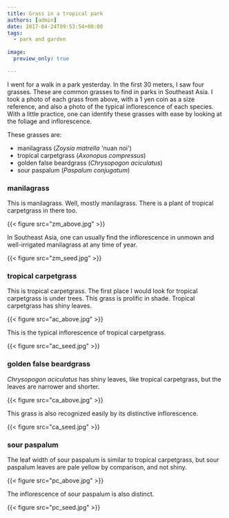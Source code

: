 ```yaml
---
title: Grass in a tropical park
authors: [admin]
date: 2017-04-24T09:53:54+00:00
tags:
  - park and garden
  
image: 
  preview_only: true

---
```


I went for a walk in a park yesterday. In the first 30 meters, I saw four grasses. These are common grasses to find in parks in Southeast Asia. I took a photo of each grass from above, with a 1 yen coin as a size reference, and also a photo of the typical inflorescence of each species. With a little practice, one can identify these grasses with ease by looking at the foliage and inflorescence.

These grasses are:

  * manilagrass (*Zoysia matrella* 'nuan noi')
  * tropical carpetgrass (*Axonopus compressus*)
  * golden false beardgrass (*Chrysopogon aciculatus*)
  * sour paspalum (*Paspalum conjugatum*)

### manilagrass

This is manilagrass. Well, mostly manilagrass. There is a plant of tropical carpetgrass in there too.

{{< figure src="zm_above.jpg" >}}

In Southeast Asia, one can usually find the inflorescence in unmown and well-irrigated manilagrass at any time of year.

{{< figure src="zm_seed.jpg" >}}

### tropical carpetgrass

This is tropical carpetgrass. The first place I would look for tropical carpetgrass is under trees. This grass is prolific in shade. Tropical carpetgrass has shiny leaves.

{{< figure src="ac_above.jpg" >}}

This is the typical inflorescence of tropical carpetgrass.

{{< figure src="ac_seed.jpg" >}}

### golden false beardgrass

*Chrysopogon aciculatus* has shiny leaves, like tropical carpetgrass, but the leaves are narrower and shorter. 

{{< figure src="ca_above.jpg" >}}

This grass is also recognized easily by its distinctive inflorescence.

{{< figure src="ca_seed.jpg" >}}

### sour paspalum

The leaf width of sour paspalum is similar to tropical carpetgrass, but sour paspalum leaves are pale yellow by comparison, and not shiny. 

{{< figure src="pc_above.jpg" >}}

The inflorescence of sour paspalum is also distinct.

{{< figure src="pc_seed.jpg" >}}
